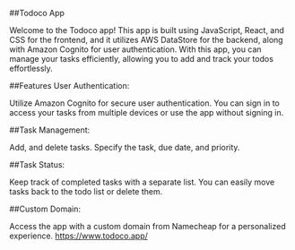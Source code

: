 ##Todoco App

Welcome to the Todoco app! This app is built using JavaScript, React, and CSS for the frontend, and it utilizes AWS DataStore for the backend, along with Amazon Cognito for user authentication. With this app, you can manage your tasks efficiently, allowing you to add and track your todos effortlessly.

##Features User Authentication: 

Utilize Amazon Cognito for secure user authentication. You can sign in to access your tasks from multiple devices or use the app without signing in.

##Task Management: 

Add, and delete tasks. Specify the task, due date, and priority.

##Task Status: 

Keep track of completed tasks with a separate list. You can easily move tasks back to the todo list or delete them.

##Custom Domain: 

Access the app with a custom domain from Namecheap for a personalized experience.
https://www.todoco.app/
